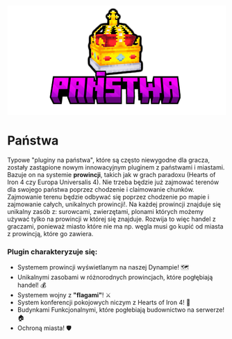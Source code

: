 
![Panstwa](./img/panstwa.png)
# Państwa 
Typowe "pluginy na państwa", które są często niewygodne dla gracza, zostały zastąpione nowym innowacyjnym pluginem z państwami i miastami. Bazuje on na systemie **prowincji**, takich jak w grach paradoxu (Hearts of Iron 4 czy Europa Universalis 4). Nie trzeba będzie już zajmować terenów dla swojego państwa poprzez chodzenie i claimowanie chunków. Zajmowanie terenu będzie odbywać się poprzez chodzenie po mapie i zajmowanie całych, unikalnych prowincji!. Na każdej prowincji znajduje się unikalny zasób z: surowcami, zwierzętami, plonami których możemy używać tylko na prowincji w której się znajduje. Rozwija to więc handel z graczami, ponieważ miasto które nie ma np. węgla musi go kupić od miasta z prowincją, które go zawiera.

### Plugin charakteryzuje się:
- Systemem prowincji wyświetlanym na naszej Dynampie! 🗺️
- Unikalnymi zasobami w różnorodnych prowincjach, które pogłębiają handel! 💰
- Systemem wojny z **"flagami"**! ⚔️
- System konferencji pokojowych niczym z Hearts of Iron 4! 🤝
- Budynkami Funkcjonalnymi, które pogłebiają budownictwo na serwerze! 🏠
- Ochroną miasta! 🛡️

